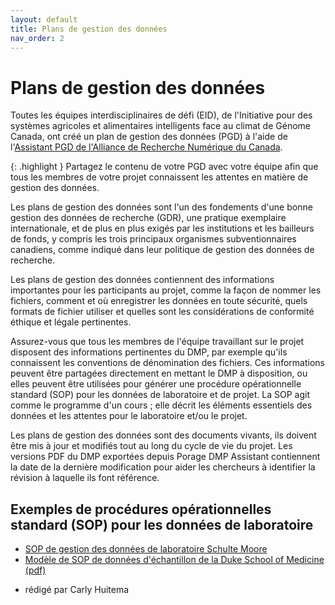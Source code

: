```yaml
---
layout: default
title: Plans de gestion des données
nav_order: 2
---
```


# Plans de gestion des données

Toutes les équipes interdisciplinaires de défi (EID), de l'Initiative pour des systèmes agricoles et alimentaires intelligents face au climat de Génome Canada, ont créé un plan de gestion des données (PGD) à l'aide de l'[Assistant PGD de l'Alliance de Recherche Numérique du Canada](https://dmp-pgd.ca/).

{: .highlight }
Partagez le contenu de votre PGD avec votre équipe afin que tous les membres de votre projet connaissent les attentes en matière de gestion des données.

Les plans de gestion des données sont l'un des fondements d'une bonne gestion des données de recherche (GDR), une pratique exemplaire internationale, et de plus en plus exigés par les institutions et les bailleurs de fonds, y compris les trois principaux organismes subventionnaires canadiens, comme indiqué dans leur politique de gestion des données de recherche.

Les plans de gestion des données contiennent des informations importantes pour les participants au projet, comme la façon de nommer les fichiers, comment et où enregistrer les données en toute sécurité, quels formats de fichier utiliser et quelles sont les considérations de conformité éthique et légale pertinentes.

Assurez-vous que tous les membres de l'équipe travaillant sur le projet disposent des informations pertinentes du DMP, par exemple qu'ils connaissent les conventions de dénomination des fichiers. Ces informations peuvent être partagées directement en mettant le DMP à disposition, ou elles peuvent être utilisées pour générer une procédure opérationnelle standard (SOP) pour les données de laboratoire et de projet. La SOP agit comme le programme d'un cours ; elle décrit les éléments essentiels des données et les attentes pour le laboratoire et/ou le projet.

Les plans de gestion des données sont des documents vivants, ils doivent être mis à jour et modifiés tout au long du cycle de vie du projet. Les versions PDF du DMP exportées depuis Porage DMP Assistant contiennent la date de la dernière modification pour aider les chercheurs à identifier la révision à laquelle ils font référence.

## Exemples de procédures opérationnelles standard (SOP) pour les données de laboratoire

* [SOP de gestion des données de laboratoire Schulte Moore](https://faculty.sites.iastate.edu/lschulte/lab-data-and-file-management-sops)
* [Modèle de SOP de données d'échantillon de la Duke School of Medicine (pdf)](https://medschool.duke.edu/sites/default/files/2021-10/data_management_sop_guidance_shared_resource.pdf)

- rédigé par Carly Huitema